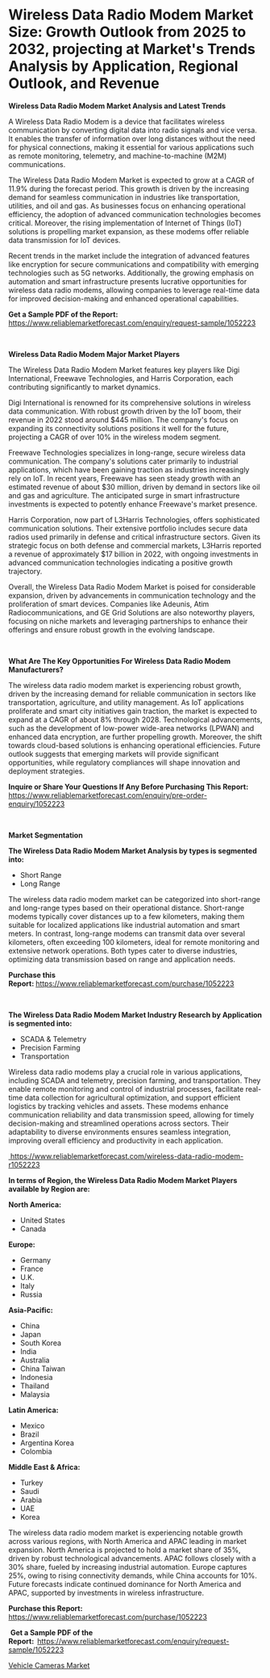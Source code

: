 <p><h1>Wireless Data Radio Modem Market Size: Growth Outlook from 2025 to 2032, projecting at Market's Trends Analysis by Application, Regional Outlook, and Revenue</h1></p><p><strong>Wireless Data Radio Modem Market Analysis and Latest Trends</strong></p>
<p><p>A Wireless Data Radio Modem is a device that facilitates wireless communication by converting digital data into radio signals and vice versa. It enables the transfer of information over long distances without the need for physical connections, making it essential for various applications such as remote monitoring, telemetry, and machine-to-machine (M2M) communications. </p><p>The Wireless Data Radio Modem Market is expected to grow at a CAGR of 11.9% during the forecast period. This growth is driven by the increasing demand for seamless communication in industries like transportation, utilities, and oil and gas. As businesses focus on enhancing operational efficiency, the adoption of advanced communication technologies becomes critical. Moreover, the rising implementation of Internet of Things (IoT) solutions is propelling market expansion, as these modems offer reliable data transmission for IoT devices.</p><p>Recent trends in the market include the integration of advanced features like encryption for secure communications and compatibility with emerging technologies such as 5G networks. Additionally, the growing emphasis on automation and smart infrastructure presents lucrative opportunities for wireless data radio modems, allowing companies to leverage real-time data for improved decision-making and enhanced operational capabilities.</p></p>
<p><strong>Get a Sample PDF of the Report:&nbsp;</strong> <a href="https://www.reliablemarketforecast.com/enquiry/request-sample/1052223?utm_campaign=2439&utm_medium=2&utm_source=Github&utm_content=ia&utm_term=06042025&utm_id=wireless-data-radio-modem">https://www.reliablemarketforecast.com/enquiry/request-sample/1052223</a></p>
<p>&nbsp;</p>
<p><strong>Wireless Data Radio Modem Major Market Players</strong></p>
<p><p>The Wireless Data Radio Modem Market features key players like Digi International, Freewave Technologies, and Harris Corporation, each contributing significantly to market dynamics. </p><p>Digi International is renowned for its comprehensive solutions in wireless data communication. With robust growth driven by the IoT boom, their revenue in 2022 stood around $445 million. The company's focus on expanding its connectivity solutions positions it well for the future, projecting a CAGR of over 10% in the wireless modem segment.</p><p>Freewave Technologies specializes in long-range, secure wireless data communication. The company's solutions cater primarily to industrial applications, which have been gaining traction as industries increasingly rely on IoT. In recent years, Freewave has seen steady growth with an estimated revenue of about $30 million, driven by demand in sectors like oil and gas and agriculture. The anticipated surge in smart infrastructure investments is expected to potently enhance Freewave's market presence.</p><p>Harris Corporation, now part of L3Harris Technologies, offers sophisticated communication solutions. Their extensive portfolio includes secure data radios used primarily in defense and critical infrastructure sectors. Given its strategic focus on both defense and commercial markets, L3Harris reported a revenue of approximately $17 billion in 2022, with ongoing investments in advanced communication technologies indicating a positive growth trajectory.</p><p>Overall, the Wireless Data Radio Modem Market is poised for considerable expansion, driven by advancements in communication technology and the proliferation of smart devices. Companies like Adeunis, Atim Radiocommunications, and GE Grid Solutions are also noteworthy players, focusing on niche markets and leveraging partnerships to enhance their offerings and ensure robust growth in the evolving landscape.</p></p>
<p>&nbsp;</p>
<p><strong>What Are The Key Opportunities For Wireless Data Radio Modem Manufacturers?</strong></p>
<p><p>The wireless data radio modem market is experiencing robust growth, driven by the increasing demand for reliable communication in sectors like transportation, agriculture, and utility management. As IoT applications proliferate and smart city initiatives gain traction, the market is expected to expand at a CAGR of about 8% through 2028. Technological advancements, such as the development of low-power wide-area networks (LPWAN) and enhanced data encryption, are further propelling growth. Moreover, the shift towards cloud-based solutions is enhancing operational efficiencies. Future outlook suggests that emerging markets will provide significant opportunities, while regulatory compliances will shape innovation and deployment strategies.</p></p>
<p><strong>Inquire or Share Your Questions If Any Before Purchasing This Report:</strong> <a href="https://www.reliablemarketforecast.com/enquiry/pre-order-enquiry/1052223?utm_campaign=2439&utm_medium=2&utm_source=Github&utm_content=ia&utm_term=06042025&utm_id=wireless-data-radio-modem">https://www.reliablemarketforecast.com/enquiry/pre-order-enquiry/1052223</a></p>
<p>&nbsp;</p>
<p><strong>Market Segmentation</strong></p>
<p><strong>The Wireless Data Radio Modem Market Analysis by types is segmented into:</strong></p>
<p><ul><li>Short Range</li><li>Long Range</li></ul></p>
<p><p>The wireless data radio modem market can be categorized into short-range and long-range types based on their operational distance. Short-range modems typically cover distances up to a few kilometers, making them suitable for localized applications like industrial automation and smart meters. In contrast, long-range modems can transmit data over several kilometers, often exceeding 100 kilometers, ideal for remote monitoring and extensive network operations. Both types cater to diverse industries, optimizing data transmission based on range and application needs.</p></p>
<p><strong>Purchase this Report:&nbsp;</strong><a href="https://www.reliablemarketforecast.com/purchase/1052223?utm_campaign=2439&utm_medium=2&utm_source=Github&utm_content=ia&utm_term=06042025&utm_id=wireless-data-radio-modem">https://www.reliablemarketforecast.com/purchase/1052223</a></p>
<p>&nbsp;</p>
<p><strong>The Wireless Data Radio Modem Market Industry Research by Application is segmented into:</strong></p>
<p><ul><li>SCADA & Telemetry</li><li>Precision Farming</li><li>Transportation</li></ul></p>
<p><p>Wireless data radio modems play a crucial role in various applications, including SCADA and telemetry, precision farming, and transportation. They enable remote monitoring and control of industrial processes, facilitate real-time data collection for agricultural optimization, and support efficient logistics by tracking vehicles and assets. These modems enhance communication reliability and data transmission speed, allowing for timely decision-making and streamlined operations across sectors. Their adaptability to diverse environments ensures seamless integration, improving overall efficiency and productivity in each application.</p></p>
<p><a href="https://www.reliablemarketforecast.com/wireless-data-radio-modem-r1052223?utm_campaign=2439&utm_medium=2&utm_source=Github&utm_content=ia&utm_term=06042025&utm_id=wireless-data-radio-modem">&nbsp;https://www.reliablemarketforecast.com/wireless-data-radio-modem-r1052223</a></p>
<p><strong>In terms of Region, the Wireless Data Radio Modem Market Players available by Region are:</strong></p>
<p>
    <p> <strong> North America: </strong>
        <ul>
            <li>United States</li>
            <li>Canada</li>
        </ul>
        </p> 
    <p> <strong> Europe: </strong>
        <ul>
            <li>Germany</li>
            <li>France</li>
            <li>U.K.</li>
            <li>Italy</li>
            <li>Russia</li>
        </ul>
        </p> 
    <p> <strong> Asia-Pacific: </strong>
        <ul>
            <li>China</li>
            <li>Japan</li>
            <li>South Korea</li>
            <li>India</li>
            <li>Australia</li>
            <li>China Taiwan</li>
            <li>Indonesia</li>
            <li>Thailand</li>
            <li>Malaysia</li>
        </ul>
        </p> 
    <p> <strong> Latin America: </strong>
        <ul>
            <li>Mexico</li>
            <li>Brazil</li>
            <li>Argentina Korea</li>
            <li>Colombia</li>
        </ul>
        </p> 
    <p> <strong> Middle East & Africa: </strong>
        <ul>
            <li>Turkey</li>
            <li>Saudi</li>
            <li>Arabia</li>
            <li>UAE</li>
            <li>Korea</li>
        </ul>
    </p>
    </p>
<p><p>The wireless data radio modem market is experiencing notable growth across various regions, with North America and APAC leading in market expansion. North America is projected to hold a market share of 35%, driven by robust technological advancements. APAC follows closely with a 30% share, fueled by increasing industrial automation. Europe captures 25%, owing to rising connectivity demands, while China accounts for 10%. Future forecasts indicate continued dominance for North America and APAC, supported by investments in wireless infrastructure.</p></p>
<p><strong>Purchase this Report: </strong><a href="https://www.reliablemarketforecast.com/purchase/1052223?utm_campaign=2439&utm_medium=2&utm_source=Github&utm_content=ia&utm_term=06042025&utm_id=wireless-data-radio-modem">https://www.reliablemarketforecast.com/purchase/1052223</a></p>
<p>&nbsp;<strong>Get a Sample PDF of the Report:&nbsp;&nbsp;</strong><a href="https://www.reliablemarketforecast.com/enquiry/request-sample/1052223?utm_campaign=2439&utm_medium=2&utm_source=Github&utm_content=ia&utm_term=06042025&utm_id=wireless-data-radio-modem">https://www.reliablemarketforecast.com/enquiry/request-sample/1052223</a></p>
<p><strong></strong></p>
<p><p><a href="https://github.com/kathiestrine5ty/Market-Research-Report-List-2/blob/main/vehicle-cameras-market.md?utm_campaign=2439&utm_medium=2&utm_source=Github&utm_content=ia&utm_term=06042025&utm_id=wireless-data-radio-modem">Vehicle Cameras Market</a></p></p>